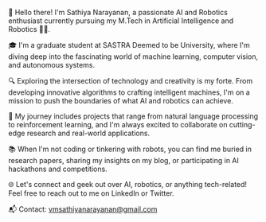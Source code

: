 👋 Hello there! I'm Sathiya Narayanan, a passionate AI and Robotics enthusiast currently pursuing my M.Tech in Artificial Intelligence and Robotics 🤖🧠. 

🎓 I'm a graduate student at SASTRA Deemed to be University, where I'm diving deep into the fascinating world of machine learning, computer vision, and autonomous systems.

🔍 Exploring the intersection of technology and creativity is my forte. From developing innovative algorithms to crafting intelligent machines, I'm on a mission to push the boundaries of what AI and robotics can achieve.

🚀 My journey includes projects that range from natural language processing to reinforcement learning, and I'm always excited to collaborate on cutting-edge research and real-world applications.

📚 When I'm not coding or tinkering with robots, you can find me buried in research papers, sharing my insights on my blog, or participating in AI hackathons and competitions.

🌐 Let's connect and geek out over AI, robotics, or anything tech-related! Feel free to reach out to me on LinkedIn or Twitter.

📬 Contact: vmsathiyanarayanan@gmail.com

<!---
Sathiya-VM/Sathiya-VM is a ✨ special ✨ repository because its `README.md` (this file) appears on your GitHub profile.
You can click the Preview link to take a look at your changes.
--->
